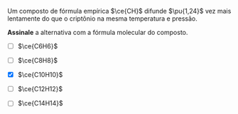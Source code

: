 Um composto de fórmula empírica $\ce{CH}$ difunde $\pu{1,24}$ vez mais lentamente do que o criptônio na mesma temperatura e pressão.

**Assinale** a alternativa com a fórmula molecular do composto.

- [ ] $\ce{C6H6}$
- [ ] $\ce{C8H8}$
- [x] $\ce{C10H10}$
- [ ] $\ce{C12H12}$
- [ ] $\ce{C14H14}$

